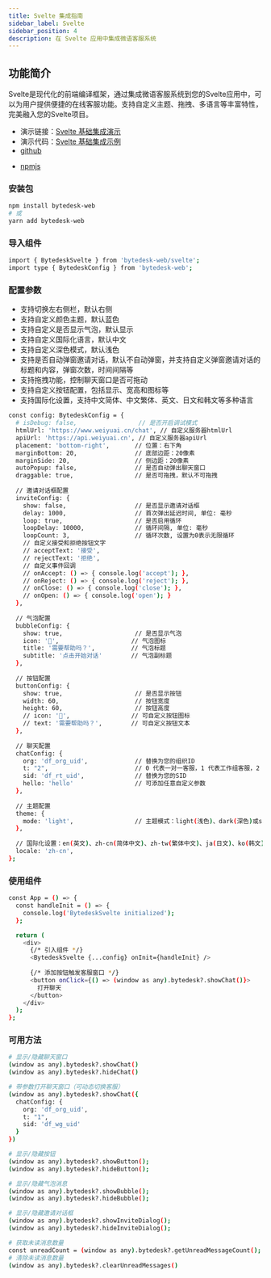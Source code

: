 ```yaml
---
title: Svelte 集成指南
sidebar_label: Svelte
sidebar_position: 4
description: 在 Svelte 应用中集成微语客服系统
---
```


## 功能简介

Svelte是现代化的前端编译框架，通过集成微语客服系统到您的Svelte应用中，可以为用户提供便捷的在线客服功能。支持自定义主题、拖拽、多语言等丰富特性，完美融入您的Svelte项目。

- 演示链接：[Svelte 基础集成演示](https://weiyuai.cn/reactdemo/)
- 演示代码：[Svelte 基础集成示例](https://github.com/Bytedesk/bytedesk-web/blob/master/examples/svelte-demo/src/App.svelte)
- [github](https://github.com/Bytedesk/bytedesk-web)
<!-- - [![npm version](https://badge.fury.io/js/bytedesk-web.svg)](https://badge.fury.io/js/bytedesk-web) -->
<!-- - [![NPM Downloads](https://img.shields.io/npm/dm/bytedesk-web.svg?style=flat)](https://www.npmjs.com/package/bytedesk-web) -->
- [npmjs](https://www.npmjs.com/package/bytedesk-web)

### 安装包

```bash
npm install bytedesk-web
# 或
yarn add bytedesk-web
```

### 导入组件

```bash
import { BytedeskSvelte } from 'bytedesk-web/svelte';
import type { BytedeskConfig } from 'bytedesk-web';
```

### 配置参数

- 支持切换左右侧栏，默认右侧
- 支持自定义颜色主题，默认蓝色
- 支持自定义是否显示气泡，默认显示
- 支持自定义国际化语言，默认中文
- 支持自定义深色模式，默认浅色
- 支持是否自动弹窗邀请对话，默认不自动弹窗，并支持自定义弹窗邀请对话的标题和内容，弹窗次数，时间间隔等
- 支持拖拽功能，控制聊天窗口是否可拖动
- 支持自定义按钮配置，包括显示、宽高和图标等
- 支持国际化设置，支持中文简体、中文繁体、英文、日文和韩文等多种语言

```bash
const config: BytedeskConfig = {
  # isDebug: false,                 // 是否开启调试模式
  htmlUrl: 'https://www.weiyuai.cn/chat', // 自定义服务器htmlUrl
  apiUrl: 'https://api.weiyuai.cn', // 自定义服务器apiUrl
  placement: 'bottom-right',       // 位置：右下角
  marginBottom: 20,                // 底部边距：20像素
  marginSide: 20,                  // 侧边距：20像素
  autoPopup: false,                // 是否自动弹出聊天窗口
  draggable: true,                 // 是否可拖拽，默认不可拖拽
  
  // 邀请对话框配置
  inviteConfig: {
    show: false,                   // 是否显示邀请对话框
    delay: 1000,                   // 首次弹出延迟时间, 单位: 毫秒
    loop: true,                    // 是否启用循环
    loopDelay: 10000,              // 循环间隔, 单位: 毫秒
    loopCount: 3,                  // 循环次数, 设置为0表示无限循环
    // 自定义接受和拒绝按钮文字
    // acceptText: '接受',
    // rejectText: '拒绝',
    // 自定义事件回调
    // onAccept: () => { console.log('accept'); },
    // onReject: () => { console.log('reject'); },
    // onClose: () => { console.log('close'); },
    // onOpen: () => { console.log('open'); }
  },
  
  // 气泡配置
  bubbleConfig: {
    show: true,                    // 是否显示气泡
    icon: '👋',                    // 气泡图标
    title: '需要帮助吗？',          // 气泡标题
    subtitle: '点击开始对话'        // 气泡副标题
  },
  
  // 按钮配置
  buttonConfig: {
    show: true,                    // 是否显示按钮
    width: 60,                     // 按钮宽度
    height: 60,                    // 按钮高度
    // icon: '👋',                 // 可自定义按钮图标
    // text: '需要帮助吗？',        // 可自定义按钮文本
  },
  
  // 聊天配置
  chatConfig: {
    org: 'df_org_uid',             // 替换为您的组织ID
    t: "2",                        // 0 代表一对一客服，1 代表工作组客服，2 代表机器人客服                
    sid: 'df_rt_uid',              // 替换为您的SID
    hello: 'hello'                 // 可添加任意自定义参数
  },
  
  // 主题配置
  theme: {
    mode: 'light',                 // 主题模式：light(浅色)、dark(深色)或system(跟随系统)
  },
  
  // 国际化设置：en(英文)、zh-cn(简体中文)、zh-tw(繁体中文)、ja(日文)、ko(韩文)
  locale: 'zh-cn',
};
```

### 使用组件

```bash
const App = () => {
  const handleInit = () => {
    console.log('BytedeskSvelte initialized');
  };

  return (
    <div>
      {/* 引入组件 */}
      <BytedeskSvelte {...config} onInit={handleInit} />
      
      {/* 添加按钮触发客服窗口 */}
      <button onClick={() => (window as any).bytedesk?.showChat()}>
        打开聊天
      </button>
    </div>
  );
};
```

### 可用方法

```bash
# 显示/隐藏聊天窗口
(window as any).bytedesk?.showChat() 
(window as any).bytedesk?.hideChat()

# 带参数打开聊天窗口（可动态切换客服）
(window as any).bytedesk?.showChat({
  chatConfig: {
    org: 'df_org_uid',
    t: "1",
    sid: 'df_wg_uid'
  }
})

# 显示/隐藏按钮
(window as any).bytedesk?.showButton();
(window as any).bytedesk?.hideButton();

# 显示/隐藏气泡消息
(window as any).bytedesk?.showBubble();
(window as any).bytedesk?.hideBubble();

# 显示/隐藏邀请对话框
(window as any).bytedesk?.showInviteDialog();
(window as any).bytedesk?.hideInviteDialog();

# 获取未读消息数量
const unreadCount = (window as any).bytedesk?.getUnreadMessageCount();
# 清除未读消息数量
(window as any).bytedesk?.clearUnreadMessages()
```
